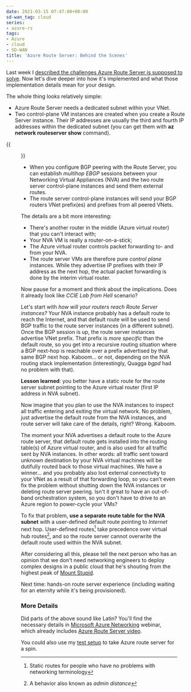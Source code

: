 ```yaml
---
date: 2021-03-15 07:47:00+00:00
sd-wan_tag: cloud
series:
- azure-rs
tags:
- Azure
- cloud
- SD-WAN
title: 'Azure Route Server: Behind the Scenes'
---
```

Last week I [described the challenges Azure Route Server is supposed to solve](/2021/03/azure-route-server-101.html). Now let's dive deeper into how it's implemented and what those implementation details mean for your design.

The whole thing looks relatively simple:
<!--more-->
* Azure Route Server needs a dedicated subnet within your VNet.
* Two control-plane VM instances are created when you create a Route Server instance. Their IP addresses are usually the third and fourth IP addresses within the dedicated subnet (you can get them with **az network routeserver show** command).

{{<figure src="/2021/03/azure-rs-vnet-design.png">}}

* When you configure BGP peering with the Route Server, you can establish *multihop EBGP* sessions between your Networking Virtual Appliances (NVA) and the two route server control-plane instances and send them external routes.
* The route server control-plane instances will send your BGP routers VNet prefix(es) and prefixes from all peered VNets.

The details are a bit more interesting:

* There's another router in the middle (Azure virtual router) that you can't interact with;
* Your NVA VM is really a router-on-a-stick;
* The Azure virtual router controls packet forwarding to- and from your NVA.
* The route server VMs are therefore pure *control plane* instances. While they advertise IP prefixes with their IP address as the next hop, the actual packet forwarding is done by the interim virtual router.

Now pause for a moment and think about the implications. Does it already look like *CCIE Lab from Hell* scenario? 

Let's start with *how will your routers reach Route Server instances?* Your NVA instance probably has a default route to reach the Internet, and that default route will be used to send BGP traffic to the route server instances (in a different subnet). Once the BGP session is up, the route server instances advertise VNet prefix. That prefix is *more specific* than the default route, so you get into a recursive routing situation where a BGP next-hop is reachable over a prefix advertised by that same BGP next hop. Kaboom... or not, depending on the NVA routing stack implementation (interestingly, Quagga *bgpd* had no problem with that).

**Lesson learned**: you better have a static route for the route server subnet pointing to the Azure virtual router (first IP address in NVA subnet).

Now imagine that you plan to use the NVA instances to inspect all traffic entering and exiting the virtual network. No problem, just advertise the default route from the NVA instances, and route server will take care of the details, right? Wrong. Kaboom.

The moment your NVA advertises a default route to the Azure route server, that default route gets installed into the routing table(s) of Azure virtual router, and is also used for all traffic sent by NVA instances. In other words: all traffic sent toward unknown destination by your NVA virtual machines will be dutifully routed back to those virtual machines. We have a winner... and you probably also lost external connectivity to your VNet as a result of that forwarding loop, so you can't even fix the problem without shutting down the NVA instances or deleting route server peering. Isn't it great to have an out-of-band orchestration system, so you don't have to drive to an Azure region to power-cycle your VMs?

To fix that problem, **use a separate route table for the NVA subnet** with a user-defined default route pointing to *Internet* next hop. User-defined routes[^1] take precedence over virtual hub routes[^2], and so the route server cannot overwrite the default route used within the NVA subnet.

After considering all this, please tell the next person who has an opinion that we don't need networking engineers to deploy complex designs in a public cloud that he's shouting from the highest peak of [Mount Stupid](https://www.ascpsychological.com/blog/mount-stupid/).

Next time: hands-on route server experience (including waiting for an eternity while it's being provisioned).

### More Details

Did parts of the above sound like Latin? You'll find the necessary details in [Microsoft Azure Networking](https://www.ipspace.net/Microsoft_Azure_Networking) webinar, which already includes [Azure Route Server video](https://my.ipspace.net/bin/get/AzureNet/4.4%20-%20Azure%20Route%20Server.mp4?doccode=AzureNet). 

You could also use my [test setup](https://github.com/ipspace/pubcloud/tree/master/Azure/route-server) to take Azure route server for a spin.

[^1]: Static routes for people who have no problems with networking terminology

[^2]: A behavior also known as *admin distance*
